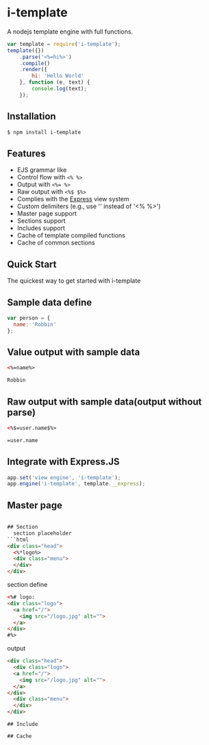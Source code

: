 # i-template

A nodejs template engine with full functions.

```js
var template = require('i-template');
template({})
    .parse('<%=hi%>')
    .compile()
    .render({
        hi: 'Hello World'
    }, function (e, text) {
        console.log(text);
    });
```

## Installation

```bash
$ npm install i-template
```

## Features

  * EJS grammar like
  * Control flow with `<% %>`
  * Output with `<%= %>`
  * Raw output with `<%$ $%>`
  * Complies with the [Express](http://expressjs.com) view system
  * Custom delimiters (e.g., use '<? ?>' instead of '<% %>')
  * Master page support
  * Sections support
  * Includes support
  * Cache of template compiled functions
  * Cache of common sections

## Quick Start
  The quickest way to get started with i-template

## Sample data define
```js
var person = {
  name: 'Robbin'
};
```

## Value output with sample data
```html
<%=name%>
```

```html
Robbin
```

## Raw output with sample data(output without parse)
```html
<%$=user.name$%>
```

```html
=user.name
```

## Integrate with Express.JS
```js
app.set('view engine', 'i-template');
app.engine('i-template', template.__express);
```

## Master page
```html

## Section
  section placeholder
```html
<div class="head">
  <%*logo%>
  <div class="menu">
  </div>
</div>
```
  section define
```html
<%# logo:
<div class="logo">
  <a href="/">
    <img src="/logo.jpg" alt="">
  </a>
</div>
#%>
```
  output
```html
<div class="head">
  <div class="logo">
  <a href="/">
    <img src="/logo.jpg" alt="">
  </a>
</div>
  <div class="menu">
  </div>
</div>
```

```
## Include

## Cache
